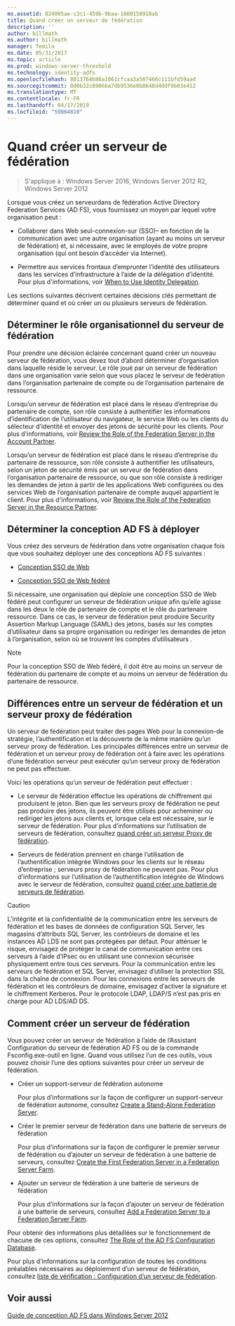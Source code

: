 ```yaml
---
ms.assetid: 824005ae-c3c1-459b-9baa-1660158918ab
title: Quand créer un serveur de fédération
description: ''
author: billmath
ms.author: billmath
manager: femila
ms.date: 05/31/2017
ms.topic: article
ms.prod: windows-server-threshold
ms.technology: identity-adfs
ms.openlocfilehash: 8013764b88a1061cfcaa3a507466c111bfd59aad
ms.sourcegitcommit: 0d0b32c8986ba7db9536e0b8648d4ddf9b03e452
ms.translationtype: MT
ms.contentlocale: fr-FR
ms.lasthandoff: 04/17/2019
ms.locfileid: "59864810"
---
```

# <a name="when-to-create-a-federation-server"></a>Quand créer un serveur de fédération

>S'applique à : Windows Server 2016, Windows Server 2012 R2, Windows Server 2012

Lorsque vous créez un serveurdans de fédération Active Directory Federation Services \(AD FS\), vous fournissez un moyen par lequel votre organisation peut :  
  
-   Collaborer dans Web seul\-connexion\-sur \(SSO\)– en fonction de la communication avec une autre organisation \(ayant au moins un serveur de fédération\) et, si nécessaire, avec le employés de votre propre organisation \(qui ont besoin d’accéder via Internet\).  
  
-   Permettre aux services frontaux d’emprunter l’identité des utilisateurs dans les services d’infrastructure à l’aide de la délégation d’identité. Pour plus d'informations, voir [When to Use Identity Delegation](When-to-Use-Identity-Delegation.md).  
  
Les sections suivantes décrivent certaines décisions clés permettant de déterminer quand et où créer un ou plusieurs serveurs de fédération.  
  
## <a name="determine-the-organizational-role-for-the-federation-server"></a>Déterminer le rôle organisationnel du serveur de fédération  
Pour prendre une décision éclairée concernant quand créer un nouveau serveur de fédération, vous devez tout d’abord déterminer d’organisation dans laquelle réside le serveur. Le rôle joué par un serveur de fédération dans une organisation varie selon que vous placez le serveur de fédération dans l’organisation partenaire de compte ou de l’organisation partenaire de ressource.  
  
Lorsqu’un serveur de fédération est placé dans le réseau d’entreprise du partenaire de compte, son rôle consiste à authentifier les informations d’identification de l’utilisateur du navigateur, le service Web ou les clients du sélecteur d’identité et envoyer des jetons de sécurité pour les clients. Pour plus d'informations, voir [Review the Role of the Federation Server in the Account Partner](Review-the-Role-of-the-Federation-Server-in-the-Account-Partner.md).  
  
Lorsqu’un serveur de fédération est placé dans le réseau d’entreprise du partenaire de ressource, son rôle consiste à authentifier les utilisateurs, selon un jeton de sécurité émis par un serveur de fédération dans l’organisation partenaire de ressource, ou que son rôle consiste à rediriger les demandes de jeton à partir de les applications Web configurées ou des services Web de l’organisation partenaire de compte auquel appartient le client. Pour plus d'informations, voir [Review the Role of the Federation Server in the Resource Partner](Review-the-Role-of-the-Federation-Server-in-the-Resource-Partner.md).  
  
## <a name="determine-which-ad-fs-design-to-deploy"></a>Déterminer la conception AD FS à déployer  
Vous créez des serveurs de fédération dans votre organisation chaque fois que vous souhaitez déployer une des conceptions AD FS suivantes :  
  
-   [Conception SSO de Web](Web-SSO-Design.md)  
  
-   [Conception SSO de Web fédéré](Federated-Web-SSO-Design.md)  
  
Si nécessaire, une organisation qui déploie une conception SSO de Web fédéré peut configurer un serveur de fédération unique afin qu’elle agisse dans les deux le rôle de partenaire de compte et le rôle du partenaire ressource. Dans ce cas, le serveur de fédération peut produire Security Assertion Markup Language \(SAML\) des jetons, basés sur les comptes d’utilisateur dans sa propre organisation ou rediriger les demandes de jeton à l’organisation, selon où se trouvent les comptes d’utilisateurs .  
  
> [!NOTE]  
> Pour la conception SSO de Web fédéré, il doit être au moins un serveur de fédération du partenaire de compte et au moins un serveur de fédération du partenaire de ressource.  
  
## <a name="differences-between-a-federation-server-and-a-federation-server-proxy"></a>Différences entre un serveur de fédération et un serveur proxy de fédération  
Un serveur de fédération peut traiter des pages Web pour la connexion\-de stratégie, l’authentification et la découverte de la même manière qu’un serveur proxy de fédération. Les principales différences entre un serveur de fédération et un serveur proxy de fédération ont à faire avec les opérations d’une fédération serveur peut exécuter qu’un serveur proxy de fédération ne peut pas effectuer.  
  
Voici les opérations qu’un serveur de fédération peut effectuer :  
  
-   Le serveur de fédération effectue les opérations de chiffrement qui produisent le jeton. Bien que les serveurs proxy de fédération ne peut pas produire des jetons, ils peuvent être utilisés pour acheminer ou rediriger les jetons aux clients et, lorsque cela est nécessaire, sur le serveur de fédération. Pour plus d’informations sur l’utilisation de serveurs de fédération, consultez [quand créer un serveur Proxy de fédération](When-to-Create-a-Federation-Server-Proxy.md).  
  
-   Serveurs de fédération prennent en charge l’utilisation de l’authentification intégrée Windows pour les clients sur le réseau d’entreprise ; serveurs proxy de fédération ne peuvent pas. Pour plus d’informations sur l’utilisation de l’authentification intégrée de Windows avec le serveur de fédération, consultez [quand créer une batterie de serveurs de fédération](When-to-Create-a-Federation-Server-Farm.md).  
  
> [!CAUTION]  
> L’intégrité et la confidentialité de la communication entre les serveurs de fédération et les bases de données de configuration SQL Server, les magasins d’attributs SQL Server, les contrôleurs de domaine et les instances AD LDS ne sont pas protégées par défaut. Pour atténuer le risque, envisagez de protéger le canal de communication entre ces serveurs à l’aide d’IPsec ou en utilisant une connexion sécurisée physiquement entre tous ces serveurs. Pour la communication entre les serveurs de fédération et SQL Server, envisagez d’utiliser la protection SSL dans la chaîne de connexion. Pour les connexions entre les serveurs de fédération et les contrôleurs de domaine, envisagez d’activer la signature et le chiffrement Kerberos. Pour le protocole LDAP, LDAP\/S n’est pas pris en charge pour AD LDS\/AD DS.  
  
## <a name="how-to-create-a-federation-server"></a>Comment créer un serveur de fédération  
Vous pouvez créer un serveur de fédération à l’aide de l’Assistant Configuration du serveur de fédération AD FS ou de la commande Fsconfig.exe\-outil en ligne. Quand vous utilisez l’un de ces outils, vous pouvez choisir l’une des options suivantes pour créer un serveur de fédération.  
  
-   Créer un support\-serveur de fédération autonome  
  
    Pour plus d’informations sur la façon de configurer un support\-serveur de fédération autonome, consultez [Create a Stand-Alone Federation Server](../../ad-fs/deployment/Create-a-Stand-Alone-Federation-Server.md).  
  
-   Créer le premier serveur de fédération dans une batterie de serveurs de fédération  
  
    Pour plus d’informations sur la façon de configurer le premier serveur de fédération ou d’ajouter un serveur de fédération à une batterie de serveurs, consultez [Create the First Federation Server in a Federation Server Farm](../../ad-fs/deployment/Create-the-First-Federation-Server-in-a-Federation-Server-Farm.md).  
  
-   Ajouter un serveur de fédération à une batterie de serveurs de fédération  
  
    Pour plus d’informations sur la façon d’ajouter un serveur de fédération à une batterie de serveurs, consultez [Add a Federation Server to a Federation Server Farm](../../ad-fs/deployment/Add-a-Federation-Server-to-a-Federation-Server-Farm.md).  
  
Pour obtenir des informations plus détaillées sur le fonctionnement de chacune de ces options, consultez [The Role of the AD FS Configuration Database](../../ad-fs/technical-reference/The-Role-of-the-AD-FS-Configuration-Database.md).  
  
Pour plus d’informations sur la configuration de toutes les conditions préalables nécessaires au déploiement d’un serveur de fédération, consultez [liste de vérification : Configuration d’un serveur de fédération](../../ad-fs/deployment/Checklist--Setting-Up-a-Federation-Server.md).  
  
## <a name="see-also"></a>Voir aussi
[Guide de conception AD FS dans Windows Server 2012](AD-FS-Design-Guide-in-Windows-Server-2012.md)

